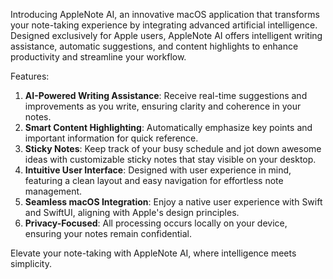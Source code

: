 Introducing AppleNote AI, an innovative macOS application that transforms your note-taking experience by integrating advanced artificial intelligence. Designed exclusively for Apple users, AppleNote AI offers intelligent writing assistance, automatic suggestions, and content highlights to enhance productivity and streamline your workflow.

Features:
1. **AI-Powered Writing Assistance**: Receive real-time suggestions and improvements as you write, ensuring clarity and coherence in your notes.
2. **Smart Content Highlighting**: Automatically emphasize key points and important information for quick reference.
3. **Sticky Notes**: Keep track of your busy schedule and jot down awesome ideas with customizable sticky notes that stay visible on your desktop.
4. **Intuitive User Interface**: Designed with user experience in mind, featuring a clean layout and easy navigation for effortless note management.
5. **Seamless macOS Integration**: Enjoy a native user experience with Swift and SwiftUI, aligning with Apple's design principles.
6. **Privacy-Focused**: All processing occurs locally on your device, ensuring your notes remain confidential.

Elevate your note-taking with AppleNote AI, where intelligence meets simplicity.
